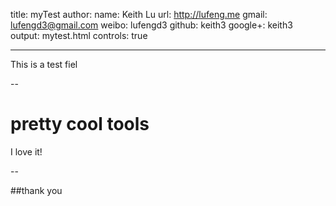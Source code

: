 title: myTest
author:
  name: Keith Lu
  url: http://lufeng.me
  gmail: lufengd3@gmail.com
  weibo: lufengd3
  github: keith3
  google+: keith3  
output: mytest.html
controls: true


---
This is a test fiel

--

# pretty cool tools

I love it!

--

##thank you
